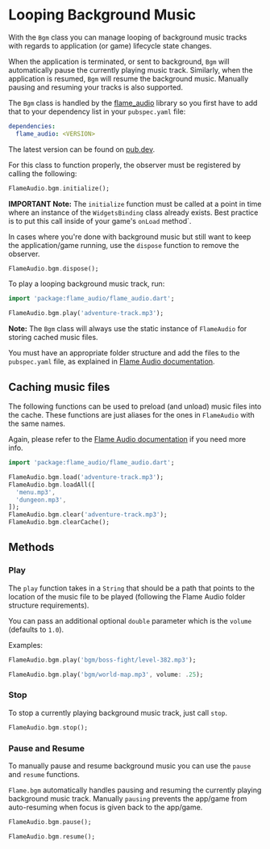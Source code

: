 # Looping Background Music

With the `Bgm` class you can manage looping of background music tracks with regards to application
(or game) lifecycle state changes.

When the application is terminated, or sent to background, `Bgm` will automatically pause
the currently playing music track. Similarly, when the application is resumed, `Bgm` will resume the
background music. Manually pausing and resuming your tracks is also supported.

The `Bgm` class is handled by the [flame_audio](https://github.com/flame-engine/flame_audio) library
so you first have to add that to your dependency list in your `pubspec.yaml` file:

```yaml
dependencies:
  flame_audio: <VERSION>
```

The latest version can be found on [pub.dev](https://pub.dev/packages/flame_audio/install).

For this class to function properly, the observer must be registered by calling the following:

```dart
FlameAudio.bgm.initialize();
```

**IMPORTANT Note:** The `initialize` function must be called at a point in time where an instance of
the `WidgetsBinding` class already exists. Best practice is to put this call inside of your game's
`onLoad` method`.

In cases where you're done with background music but still want to keep the application/game
running, use the `dispose` function to remove the observer.

```dart
FlameAudio.bgm.dispose();
```

To play a looping background music track, run:

```dart
import 'package:flame_audio/flame_audio.dart';

FlameAudio.bgm.play('adventure-track.mp3');
```

**Note:** The `Bgm` class will always use the static instance of `FlameAudio` for storing cached
music files.

You must have an appropriate folder structure and add the files to the `pubspec.yaml` file, as
explained in [Flame Audio documentation](audio.md).

## Caching music files

The following functions can be used to preload (and unload) music files into the cache. These
functions are just aliases for the ones in `FlameAudio` with the same names.

Again, please refer to the [Flame Audio documentation](audio.md) if you need more info.

```dart
import 'package:flame_audio/flame_audio.dart';

FlameAudio.bgm.load('adventure-track.mp3');
FlameAudio.bgm.loadAll([
  'menu.mp3',
  'dungeon.mp3',
]);
FlameAudio.bgm.clear('adventure-track.mp3');
FlameAudio.bgm.clearCache();
```

## Methods

### Play

The `play` function takes in a `String` that should be a path that points to the location of the
music file to be played (following the Flame Audio folder structure requirements).

You can pass an additional optional `double` parameter which is the `volume` (defaults to `1.0`).

Examples:

```dart
FlameAudio.bgm.play('bgm/boss-fight/level-382.mp3');
```

```dart
FlameAudio.bgm.play('bgm/world-map.mp3', volume: .25);
```

### Stop

To stop a currently playing background music track, just call `stop`.

```dart
FlameAudio.bgm.stop();
```

### Pause and Resume

To manually pause and resume background music you can use the `pause` and `resume` functions.

`Flame.bgm` automatically handles pausing and resuming the currently playing background music track.
Manually `pausing` prevents the app/game from auto-resuming when focus is given back to the
app/game.

```dart
FlameAudio.bgm.pause();
```

```dart
FlameAudio.bgm.resume();
```
